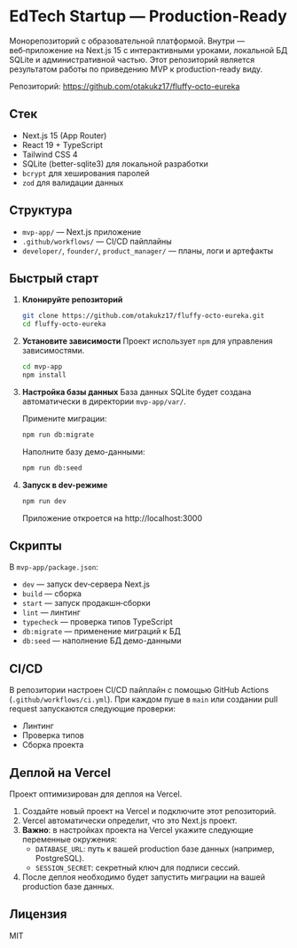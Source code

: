 # EdTech Startup — Production-Ready

Монорепозиторий с образовательной платформой. Внутри — веб‑приложение на Next.js 15 с интерактивными уроками, локальной БД SQLite и административной частью. Этот репозиторий является результатом работы по приведению MVP к production-ready виду.

Репозиторий: https://github.com/otakukz17/fluffy-octo-eureka

## Стек
- Next.js 15 (App Router)
- React 19 + TypeScript
- Tailwind CSS 4
- SQLite (better-sqlite3) для локальной разработки
- `bcrypt` для хеширования паролей
- `zod` для валидации данных

## Структура
- `mvp-app/` — Next.js приложение
- `.github/workflows/` — CI/CD пайплайны
- `developer/`, `founder/`, `product_manager/` — планы, логи и артефакты

## Быстрый старт

1.  **Клонируйте репозиторий**
    ```bash
    git clone https://github.com/otakukz17/fluffy-octo-eureka.git
    cd fluffy-octo-eureka
    ```

2.  **Установите зависимости**
    Проект использует `npm` для управления зависимостями.
    ```bash
    cd mvp-app
    npm install
    ```

3.  **Настройка базы данных**
    База данных SQLite будет создана автоматически в директории `mvp-app/var/`.

    Примените миграции:
    ```bash
    npm run db:migrate
    ```
    Наполните базу демо-данными:
    ```bash
    npm run db:seed
    ```

4.  **Запуск в dev-режиме**
    ```bash
    npm run dev
    ```
    Приложение откроется на http://localhost:3000

## Скрипты
В `mvp-app/package.json`:
- `dev` — запуск dev‑сервера Next.js
- `build` — сборка
- `start` — запуск продакшн‑сборки
- `lint` — линтинг
- `typecheck` — проверка типов TypeScript
- `db:migrate` — применение миграций к БД
- `db:seed` — наполнение БД демо-данными

## CI/CD
В репозитории настроен CI/CD пайплайн с помощью GitHub Actions (`.github/workflows/ci.yml`). При каждом пуше в `main` или создании pull request запускаются следующие проверки:
- Линтинг
- Проверка типов
- Сборка проекта

## Деплой на Vercel
Проект оптимизирован для деплоя на Vercel.

1.  Создайте новый проект на Vercel и подключите этот репозиторий.
2.  Vercel автоматически определит, что это Next.js проект.
3.  **Важно**: в настройках проекта на Vercel укажите следующие переменные окружения:
    - `DATABASE_URL`: путь к вашей production базе данных (например, PostgreSQL).
    - `SESSION_SECRET`: секретный ключ для подписи сессий.
4.  После деплоя необходимо будет запустить миграции на вашей production базе данных.

## Лицензия
MIT
